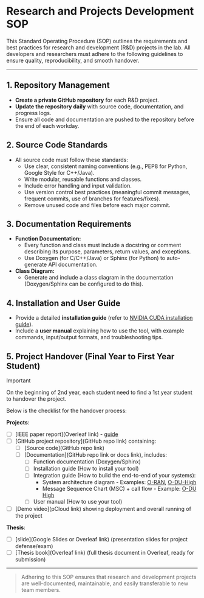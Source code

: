 # Research and Projects Development SOP

This Standard Operating Procedure (SOP) outlines the requirements and best practices for research and development (R&D) projects in the lab. All developers and researchers must adhere to the following guidelines to ensure quality, reproducibility, and smooth handover.

---

## 1. Repository Management

- **Create a private GitHub repository** for each R&D project.
- **Update the repository daily** with source code, documentation, and progress logs.
- Ensure all code and documentation are pushed to the repository before the end of each workday.

## 2. Source Code Standards

- All source code must follow these standards:
  - Use clear, consistent naming conventions (e.g., PEP8 for Python, Google Style for C++/Java).
  - Write modular, reusable functions and classes.
  - Include error handling and input validation.
  - Use version control best practices (meaningful commit messages, frequent commits, use of branches for features/fixes).
  - Remove unused code and files before each major commit.

## 3. Documentation Requirements

- **Function Documentation:**
  - Every function and class must include a docstring or comment describing its purpose, parameters, return values, and exceptions.
  - Use Doxygen (for C/C++/Java) or Sphinx (for Python) to auto-generate API documentation.
- **Class Diagram:**
  - Generate and include a class diagram in the documentation (Doxygen/Sphinx can be configured to do this).

## 4. Installation and User Guide

- Provide a detailed **installation guide** (refer to [NVIDIA CUDA installation guide](https://docs.nvidia.com/cuda/cuda-installation-guide-linux/)).
- Include a **user manual** explaining how to use the tool, with example commands, input/output formats, and troubleshooting tips.

## 5. Project Handover (Final Year to First Year Student)

> [!IMPORTANT]
> On the beginning of 2nd year, each student need to find a 1st year student to handover the project.  

Below is the checklist for the handover process:

**Projects**:

- [ ] [IEEE paper report](Overleaf link) - [guide](./paper-writing.md)
- [ ] [GitHub project repository](GitHub repo link) containing:
  - [ ] [Source code](GitHub repo link)
  - [ ] [Documentation](GitHub repo link or docs link), includes:
    - [ ] Function documentation (Doxygen/Sphinx)
    - [ ] Installation guide (How to install your tool)
    - [ ] Integration guide (How to build the end-to-end of your systems):
      - System architecture diagram - Examples: [O-RAN](https://docs.o-ran-sc.org/en/latest/_images/o-ran-architecture.png), [O-DU-High](https://docs.o-ran-sc.org/projects/o-ran-sc-o-du-l2/en/latest/overview.html#o-du-high-architecture)
      - Message Sequence Chart (MSC) + call flow - Example: [O-DU High](https://docs.o-ran-sc.org/projects/o-ran-sc-o-du-l2/en/latest/overview.html#o-du-high-functionality)
    - [ ] User manual (How to use your tool)
- [ ] [Demo video](pCloud link) showing deployment and overall running of the project

**Thesis**:

- [ ] [slide](Google Slides or Overleaf link) (presentation slides for project defense/exam)
- [ ] [Thesis book](Overleaf link) (full thesis document in Overleaf, ready for submission)

---

> Adhering to this SOP ensures that research and development projects are well-documented, maintainable, and easily transferable to new team members.
